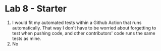 # Lab 8 - Starter
1) I would fit my automated tests within a Github Action that runs automatically. That way I don't have to be worried about forgetting to test when pushing code, and other contributors' code runs the same tests as mine.
2) No

